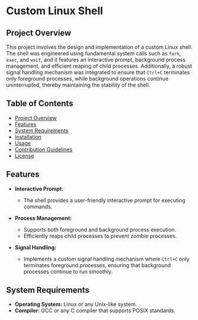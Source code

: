 # Custom Linux Shell

## Project Overview

This project involves the design and implementation of a custom Linux shell. The shell was engineered using fundamental system calls such as `fork`, `exec`, and `wait`, and it features an interactive prompt, background process management, and efficient reaping of child processes. Additionally, a robust signal handling mechanism was integrated to ensure that `Ctrl+C` terminates only foreground processes, while background operations continue uninterrupted, thereby maintaining the stability of the shell.

## Table of Contents

- [Project Overview](#project-overview)
- [Features](#features)
- [System Requirements](#system-requirements)
- [Installation](#installation)
- [Usage](#usage)
- [Contribution Guidelines](#contribution-guidelines)
- [License](#license)

## Features

- **Interactive Prompt:**
  - The shell provides a user-friendly interactive prompt for executing commands.
  
- **Process Management:**
  - Supports both foreground and background process execution.
  - Efficiently reaps child processes to prevent zombie processes.

- **Signal Handling:**
  - Implements a custom signal handling mechanism where `Ctrl+C` only terminates foreground processes, ensuring that background processes continue to run smoothly.
  
## System Requirements

- **Operating System:** Linux or any Unix-like system.
- **Compiler:** GCC or any C compiler that supports POSIX standards.


